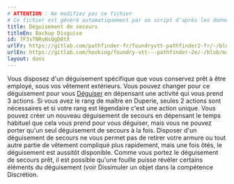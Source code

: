 ```yaml
---
# ATTENTION : Ne modifiez pas ce fichier
# Ce fichier est généré automatiquement par un script d'après les données du module Foundry VTT officiel et de sa traduction
title: Déguisement de secours
titleEn: Backup Disguise
id: 7F3sTNRoNsQgD8tX
urlFr: https://gitlab.com/pathfinder-fr/foundryvtt-pathfinder2-fr/-/blob/master/data/feats/7F3sTNRoNsQgD8tX.htm
urlEn: https://gitlab.com/hooking/foundry-vtt---pathfinder-2e/-/blob/master/packs/data/feats.db/backup-disguise.json
layout: dons
---
```

Vous disposez d'un déguisement spécifique que vous conservez prêt à être employé, sous vos vêtement extérieurs. Vous pouvez changer pour ce déguisement pour vous [Déguiser](../actions/se-déguiser.html) en dépensant une activité qui vous prend 3 actions. Si vous avez le rang de maître en Duperie, seules 2 actions sont nécessaires et si votre rang est légendaire c'est une action unique.  Vous pouvez créer un nouveau déguisement de secours en dépensant le temps habituel que cela vous prend pour vous déguiser, mais vous ne pouvez porter qu'un seul déguisement de secours à la fois. Disposer d'un déguisement de secours ne vous permet pas de retirer votre armure ou tout autre partie de vêtement compliqué plus rapidement, mais une fois ôtés, le déguisement est aussitôt disponible.  Comme vous portez le déguisement de secours prêt, il est possible qu'une fouille puisse révéler certains éléments du déguisement (voir Dissimuler un objet dans la compétence Discrétion.
